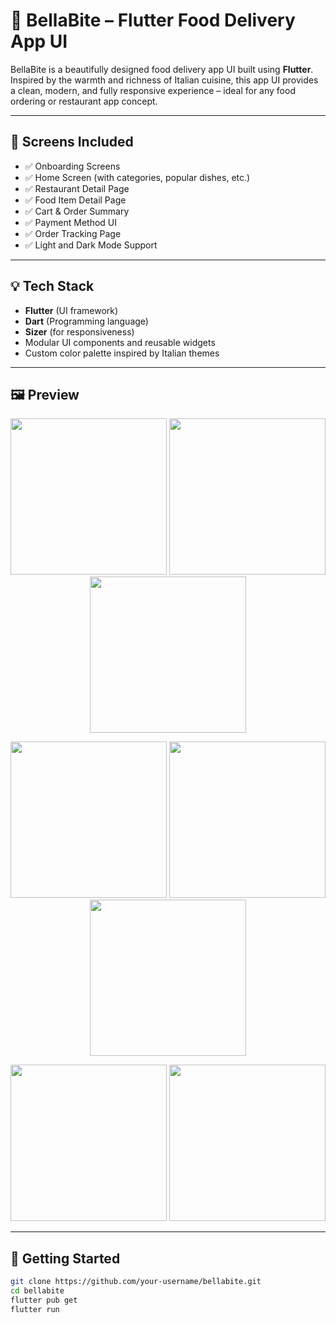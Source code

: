 # 🍝 BellaBite – Flutter Food Delivery App UI

BellaBite is a beautifully designed food delivery app UI built using **Flutter**. Inspired by the warmth and richness of Italian cuisine, this app UI provides a clean, modern, and fully responsive experience – ideal for any food ordering or restaurant app concept.

---

## 📱 Screens Included

- ✅ Onboarding Screens  
- ✅ Home Screen (with categories, popular dishes, etc.)  
- ✅ Restaurant Detail Page  
- ✅ Food Item Detail Page  
- ✅ Cart & Order Summary  
- ✅ Payment Method UI  
- ✅ Order Tracking Page  
- ✅ Light and Dark Mode Support  

---

## 💡 Tech Stack

- **Flutter** (UI framework)  
- **Dart** (Programming language)  
- **Sizer** (for responsiveness)  
- Modular UI components and reusable widgets  
- Custom color palette inspired by Italian themes  

---

## 🖼️ Preview
<p align="center">
  <img src="https://github.com/user-attachments/assets/4ded64a7-d224-446e-ac6f-d1c3c7ad7d15" width="250"/>
  <img src="https://github.com/user-attachments/assets/06a04b13-6bef-4e7d-80f4-165701cd6970" width="250"/>
  <img src="https://github.com/user-attachments/assets/8e3cb133-f74b-4a0e-94d0-cdb66cef0ddb" width="250"/>
</p>

<p align="center">
  <img src="https://github.com/user-attachments/assets/27ab4de2-6b78-4bf5-adad-96f0bebb39f7" width="250"/>
  <img src="https://github.com/user-attachments/assets/edd51dc3-7ed0-45bf-a756-978d3463dda6" width="250"/>
  <img src="https://github.com/user-attachments/assets/3a66d218-54e6-4ede-9d52-112172d05cbc" width="250"/>
</p>

<p align="center">
  <img src="https://github.com/user-attachments/assets/a543f784-eccf-4101-999c-38ea484e67a3" width="250"/>
  <img src="https://github.com/user-attachments/assets/9ee06189-52a4-4db5-92e9-bd75cf4f5493" width="250"/>
</p>



---

## 🚀 Getting Started

```bash
git clone https://github.com/your-username/bellabite.git
cd bellabite
flutter pub get
flutter run
